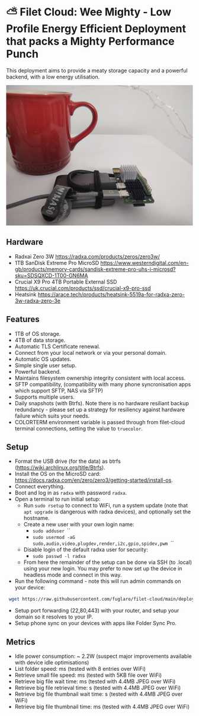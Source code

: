 # ⛅ Filet Cloud: Wee Mighty - Low Profile Energy Efficient Deployment that packs a Mighty Performance Punch

This deployment aims to provide a meaty storage capacity and a powerful backend, with a low energy utilisation.

![](filet-cloud-pic.jpg)

## Hardware
* Radxai Zero 3W https://radxa.com/products/zeros/zero3w/
* 1TB SanDisk Extreme Pro MicroSD https://www.westerndigital.com/en-gb/products/memory-cards/sandisk-extreme-pro-uhs-i-microsd?sku=SDSQXCD-1T00-GN6MA
* Crucial X9 Pro 4TB Portable External SSD https://uk.crucial.com/products/ssd/crucial-x9-pro-ssd
* Heatsink https://arace.tech/products/heatsink-5519a-for-radxa-zero-3w-radxa-zero-3e

## Features
* 1TB of OS storage.
* 4TB of data storage.
* Automatic TLS Certificate renewal.
* Connect from your local network or via your personal domain.
* Automatic OS updates.
* Simple single user setup.
* Powerful backend.
* Maintains filesystem ownership integrity consistent with local access.
* SFTP compatibility, (compatibility with many phone syncronisation apps which support SFTP, NAS via SFTP)
* Supports multiple users.
* Daily snapshots (with Btrfs). Note there is no hardware resiliant backup redundancy - please set up a strategy for resiliency against hardware failure which suits your needs.
* COLORTERM environment variable is passed through from filet-cloud terminal connections, setting the value to `truecolor`.

## Setup
* Format the USB drive (for the data) as btrfs (https://wiki.archlinux.org/title/Btrfs).
* Install the OS on the MicroSD card: https://docs.radxa.com/en/zero/zero3/getting-started/install-os.
* Connect everything.
* Boot and log in as `radxa` with password `radxa`.
* Open a terminal to run initial setup:
  * Run `sudo rsetup` to connect to WiFi, run a system update (note that `apt upgrade` is dangerous with radxa devices), and optionally set the hostname.
  * Create a new user with your own login name:
    * `sudo adduser `<USERNAME>``
    * `sudo usermod -aG sudo,audio,video,plugdev,render,i2c,gpio,spidev,pwm `<USERNAME>``
  * Disable login of the default radxa user for security:
    * `sudo passwd -l radxa`
  * From here the remainder of the setup can be done via SSH (to <HOSTNAME>.local) using your new login. You may prefer to now set up the device in headless mode and connect in this way.
* Run the following command - note this will run admin commands on your device:
```bash
 wget https://raw.githubusercontent.com/fuglaro/filet-cloud/main/deployments/radxa-zero-3w-btrfs-ssd/setup -O - | sh
```
* Setup port forwarding (22,80,443) with your router, and setup your domain so it resolves to your IP. 
* Setup phone sync on your devices with apps like Folder Sync Pro.

## Metrics
* Idle power consumption: ~ 2.2W (suspect major improvements available with device idle optimisations)
* List folder speed: ms (tested with 8 entries over WiFi)
* Retrieve small file speed: ms (tested with 5KB file over WiFi)
* Retrieve big file wait time: ms (tested with 4.4MB JPEG over WiFi)
* Retrieve big file retrieval time: s (tested with 4.4MB JPEG over WiFi)
* Retrieve big file thumbnail wait time: s (tested with 4.4MB JPEG over WiFi)
* Retrieve big file thumbnail time: ms (tested with 4.4MB JPEG over WiFi)
